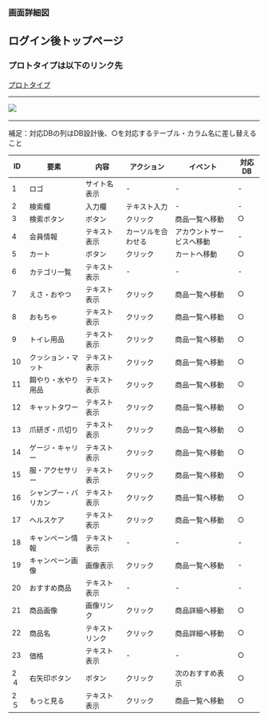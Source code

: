 ### 画面詳細図
## ログイン後トップページ
### プロトタイプは以下のリンク先
[プロトタイプ](https://www.figma.com/file/YYWh5kbu1skb3vIKigipCm/Untitled?node-id=5%3A41)
******

<img src="../img/ログイン後トップ.png" width="500">

*****
補足：対応DBの列はDB設計後、○を対応するテーブル・カラム名に差し替えること

| ID | 要素 | 内容 | アクション | イベント | 対応DB |
|----|-----|-----|---------|--------|-------|
|1|ロゴ|サイト名表示|-|-|-|
|2|検索欄|入力欄|テキスト入力|-|-|
|3|検索ボタン|ボタン|クリック|商品一覧へ移動|○|
|4|会員情報|テキスト表示|カーソルを合わせる|アカウントサービスへ移動|-|
|5|カート|ボタン|クリック|カートへ移動|○|
|6|カテゴリ一覧|テキスト表示|-|-|-|
|7|えさ・おやつ|テキスト表示|クリック|商品一覧へ移動|○|
|8|おもちゃ|テキスト表示|クリック|商品一覧へ移動|○|
|9|トイレ用品|テキスト表示|クリック|商品一覧へ移動|○|
|10|クッション・マット|テキスト表示|クリック|商品一覧へ移動|○|
|11|餌やり・水やり用品|テキスト表示|クリック|商品一覧へ移動|○|
|12|キャットタワー|テキスト表示|クリック|商品一覧へ移動|○|
|13|爪研ぎ・爪切り|テキスト表示|クリック|商品一覧へ移動|○|
|14|ゲージ・キャリー|テキスト表示|クリック|商品一覧へ移動|○|
|15|服・アクセサリー|テキスト表示|クリック|商品一覧へ移動|○|
|16|シャンプー・バリカン|テキスト表示|クリック|商品一覧へ移動|○|
|17|ヘルスケア|テキスト表示|クリック|商品一覧へ移動|○|
|18|キャンペーン情報|テキスト表示|-|-|-|
|19|キャンペーン画像|画像表示|クリック|商品一覧へ移動|-|
|20|おすすめ商品|テキスト表示|-|-|-|
|21|商品画像|画像リンク|クリック|商品詳細へ移動|○|
|22|商品名|テキストリンク|クリック|商品詳細へ移動|○|
|23|価格|テキスト表示|-|-|○|
|2４|右矢印ボタン|ボタン|クリック|次のおすすめ表示|○|
|2５|もっと見る|テキスト表示|クリック|商品一覧へ移動|○|

